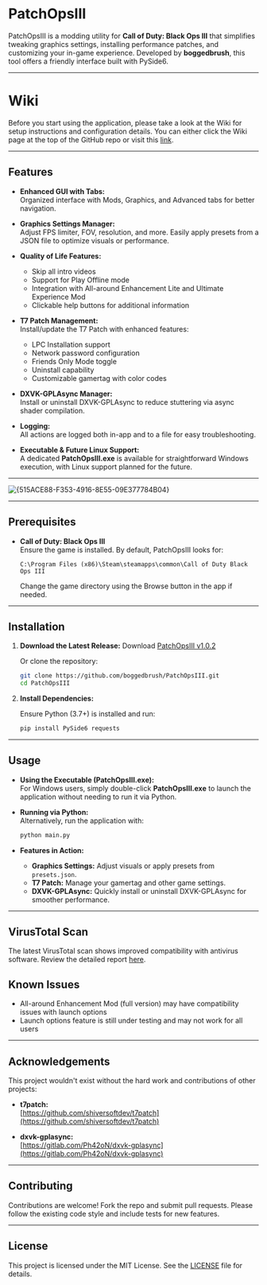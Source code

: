 # PatchOpsIII

PatchOpsIII is a modding utility for **Call of Duty: Black Ops III** that simplifies tweaking graphics settings, installing performance patches, and customizing your in-game experience. Developed by **boggedbrush**, this tool offers a friendly interface built with PySide6.

---
# Wiki

Before you start using the application, please take a look at the Wiki for setup instructions and configuration details. You can either click the Wiki page at the top of the GitHub repo or visit this [link](https://github.com/boggedbrush/PatchOpsIII/wiki).

---

## Features

- **Enhanced GUI with Tabs:**  
  Organized interface with Mods, Graphics, and Advanced tabs for better navigation.

- **Graphics Settings Manager:**  
  Adjust FPS limiter, FOV, resolution, and more. Easily apply presets from a JSON file to optimize visuals or performance.

- **Quality of Life Features:**
  - Skip all intro videos
  - Support for Play Offline mode
  - Integration with All-around Enhancement Lite and Ultimate Experience Mod
  - Clickable help buttons for additional information

- **T7 Patch Management:**  
  Install/update the T7 Patch with enhanced features:
  - LPC Installation support
  - Network password configuration
  - Friends Only Mode toggle
  - Uninstall capability
  - Customizable gamertag with color codes

- **DXVK-GPLAsync Manager:**  
  Install or uninstall DXVK-GPLAsync to reduce stuttering via async shader compilation.

- **Logging:**  
  All actions are logged both in-app and to a file for easy troubleshooting.

- **Executable & Future Linux Support:**  
  A dedicated **PatchOpsIII.exe** is available for straightforward Windows execution, with Linux support planned for the future.

---

![{515ACE88-F353-4916-8E55-09E377784B04}](https://github.com/user-attachments/assets/a79e7273-4274-4a43-8d4d-e81a12cbd1ff)

---
## Prerequisites

- **Call of Duty: Black Ops III**  
  Ensure the game is installed. By default, PatchOpsIII looks for:
  ```
  C:\Program Files (x86)\Steam\steamapps\common\Call of Duty Black Ops III
  ```
  Change the game directory using the Browse button in the app if needed.

---

## Installation

1. **Download the Latest Release:**
   Download [PatchOpsIII v1.0.2](https://github.com/boggedbrush/PatchOpsIII/releases/download/1.0.2/PatchOpsIII.exe)
   
   Or clone the repository:
   ```bash
   git clone https://github.com/boggedbrush/PatchOpsIII.git
   cd PatchOpsIII
   ```

2. **Install Dependencies:**

   Ensure Python (3.7+) is installed and run:

   ```bash
   pip install PySide6 requests
   ```

---

## Usage

- **Using the Executable (PatchOpsIII.exe):**  
  For Windows users, simply double-click **PatchOpsIII.exe** to launch the application without needing to run it via Python.

- **Running via Python:**  
  Alternatively, run the application with:

  ```bash
  python main.py
  ```

- **Features in Action:**  
  - **Graphics Settings:** Adjust visuals or apply presets from `presets.json`.
  - **T7 Patch:** Manage your gamertag and other game settings.
  - **DXVK-GPLAsync:** Quickly install or uninstall DXVK-GPLAsync for smoother performance.

---

## VirusTotal Scan

The latest VirusTotal scan shows improved compatibility with antivirus software. Review the detailed report [here](https://www.virustotal.com/gui/file/622afd122d4f8e539c90efb33aae0ee2a4fda9c999795200b1ea7d9d2e8b55e2/summary).

## Known Issues

- All-around Enhancement Mod (full version) may have compatibility issues with launch options
- Launch options feature is still under testing and may not work for all users

---

## Acknowledgements

This project wouldn't exist without the hard work and contributions of other projects:

- **t7patch:**  
  [https://github.com/shiversoftdev/t7patch](https://github.com/shiversoftdev/t7patch)

- **dxvk-gplasync:**  
  [https://gitlab.com/Ph42oN/dxvk-gplasync](https://gitlab.com/Ph42oN/dxvk-gplasync)

---

## Contributing

Contributions are welcome! Fork the repo and submit pull requests. Please follow the existing code style and include tests for new features.

---

## License

This project is licensed under the MIT License. See the [LICENSE](LICENSE) file for details.
